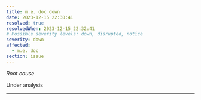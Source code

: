 ```yaml
---
title: m.e. doc down
date: 2023-12-15 22:30:41
resolved: true
resolvedWhen: 2023-12-15 22:32:41
# Possible severity levels: down, disrupted, notice
severity: down
affected:
  - m.e. doc
section: issue
---
```


*Root cause*

Under analysis

---



